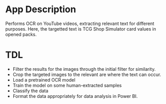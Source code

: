 # App Description
Performs OCR on YouTube videos, extracting relevant text for different purposes. Here, the targetted text is TCG Shop Simulator card values in opened packs. 
# TDL 
* Filter the results for the images through the initial filter for similarity.
* Crop the targeted images to the relevant are where the text can occur.
* Load a pretrained OCR model
* Train the model on some human-extracted samples
* Classify the data
* Format the data appropriately for data analysis in Power BI.
